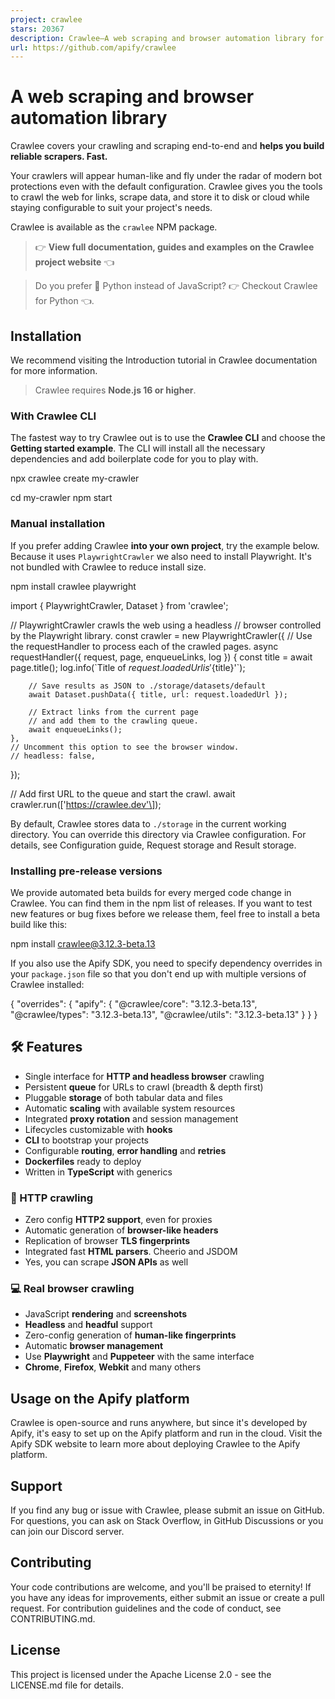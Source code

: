 ```yaml
---
project: crawlee
stars: 20367
description: Crawlee—A web scraping and browser automation library for Node.js to build reliable crawlers. In JavaScript and TypeScript. Extract data for AI, LLMs, RAG, or GPTs. Download HTML, PDF, JPG, PNG, and other files from websites. Works with Puppeteer, Playwright, Cheerio, JSDOM, and raw HTTP. Both headful and headless mode. With proxy rotation.
url: https://github.com/apify/crawlee
---
```


  
A web scraping and browser automation library
================================================

Crawlee covers your crawling and scraping end-to-end and **helps you build reliable scrapers. Fast.**

Your crawlers will appear human-like and fly under the radar of modern bot protections even with the default configuration. Crawlee gives you the tools to crawl the web for links, scrape data, and store it to disk or cloud while staying configurable to suit your project's needs.

Crawlee is available as the `crawlee` NPM package.

> 👉 **View full documentation, guides and examples on the Crawlee project website** 👈

> Do you prefer 🐍 Python instead of JavaScript? 👉 Checkout Crawlee for Python 👈.

Installation
------------

We recommend visiting the Introduction tutorial in Crawlee documentation for more information.

> Crawlee requires **Node.js 16 or higher**.

### With Crawlee CLI

The fastest way to try Crawlee out is to use the **Crawlee CLI** and choose the **Getting started example**. The CLI will install all the necessary dependencies and add boilerplate code for you to play with.

npx crawlee create my-crawler

cd my-crawler
npm start

### Manual installation

If you prefer adding Crawlee **into your own project**, try the example below. Because it uses `PlaywrightCrawler` we also need to install Playwright. It's not bundled with Crawlee to reduce install size.

npm install crawlee playwright

import { PlaywrightCrawler, Dataset } from 'crawlee';

// PlaywrightCrawler crawls the web using a headless
// browser controlled by the Playwright library.
const crawler \= new PlaywrightCrawler({
    // Use the requestHandler to process each of the crawled pages.
    async requestHandler({ request, page, enqueueLinks, log }) {
        const title \= await page.title();
        log.info(\`Title of ${request.loadedUrl} is '${title}'\`);

        // Save results as JSON to ./storage/datasets/default
        await Dataset.pushData({ title, url: request.loadedUrl });

        // Extract links from the current page
        // and add them to the crawling queue.
        await enqueueLinks();
    },
    // Uncomment this option to see the browser window.
    // headless: false,
});

// Add first URL to the queue and start the crawl.
await crawler.run(\['https://crawlee.dev'\]);

By default, Crawlee stores data to `./storage` in the current working directory. You can override this directory via Crawlee configuration. For details, see Configuration guide, Request storage and Result storage.

### Installing pre-release versions

We provide automated beta builds for every merged code change in Crawlee. You can find them in the npm list of releases. If you want to test new features or bug fixes before we release them, feel free to install a beta build like this:

npm install crawlee@3.12.3-beta.13

If you also use the Apify SDK, you need to specify dependency overrides in your `package.json` file so that you don't end up with multiple versions of Crawlee installed:

{
    "overrides": {
       "apify": {
           "@crawlee/core": "3.12.3-beta.13",
           "@crawlee/types": "3.12.3-beta.13",
           "@crawlee/utils": "3.12.3-beta.13"
       }
    }
}

🛠 Features
-----------

-   Single interface for **HTTP and headless browser** crawling
-   Persistent **queue** for URLs to crawl (breadth & depth first)
-   Pluggable **storage** of both tabular data and files
-   Automatic **scaling** with available system resources
-   Integrated **proxy rotation** and session management
-   Lifecycles customizable with **hooks**
-   **CLI** to bootstrap your projects
-   Configurable **routing**, **error handling** and **retries**
-   **Dockerfiles** ready to deploy
-   Written in **TypeScript** with generics

### 👾 HTTP crawling

-   Zero config **HTTP2 support**, even for proxies
-   Automatic generation of **browser-like headers**
-   Replication of browser **TLS fingerprints**
-   Integrated fast **HTML parsers**. Cheerio and JSDOM
-   Yes, you can scrape **JSON APIs** as well

### 💻 Real browser crawling

-   JavaScript **rendering** and **screenshots**
-   **Headless** and **headful** support
-   Zero-config generation of **human-like fingerprints**
-   Automatic **browser management**
-   Use **Playwright** and **Puppeteer** with the same interface
-   **Chrome**, **Firefox**, **Webkit** and many others

Usage on the Apify platform
---------------------------

Crawlee is open-source and runs anywhere, but since it's developed by Apify, it's easy to set up on the Apify platform and run in the cloud. Visit the Apify SDK website to learn more about deploying Crawlee to the Apify platform.

Support
-------

If you find any bug or issue with Crawlee, please submit an issue on GitHub. For questions, you can ask on Stack Overflow, in GitHub Discussions or you can join our Discord server.

Contributing
------------

Your code contributions are welcome, and you'll be praised to eternity! If you have any ideas for improvements, either submit an issue or create a pull request. For contribution guidelines and the code of conduct, see CONTRIBUTING.md.

License
-------

This project is licensed under the Apache License 2.0 - see the LICENSE.md file for details.
